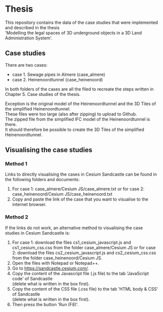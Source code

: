# Thesis

This repository contains the data of the case studies that were implemented and described in the thesis <br>
'Modelling the legal spaces of 3D underground objects in a 3D Land Administration System'.

## Case studies

There are two cases: <br> 
- case 1. Sewage pipes in Almere (case_almere) <br>
- case 2. Heinenoordtunnel (case_heinenoord) <br> 

In both folders of the cases are all the filed to recreate the steps written in Chapter 5. Case studies of the thesis.

Exception is the original model of the Heinenoordtunnel and the 3D Tiles of the simplified Heinenoordtunnel. <br>
These files were too large (also after zipping) to upload to Github. <br>
The zipped file from the simplified IFC model of the Heinenoordtunnel is there. <br>
It should therefore be possible to create the 3D Tiles of the simplified Heinenoordtunnel. <br>

## Visualising the case studies


### Method 1

Links to directly visualising the cases in Cesium Sandcastle can be found in the following folders and documents: <br>

1. For case 1: case_almere/Cesium JS/case_almere.txt or
   for case 2: case_heinenoord/Cesium JS/case_heinenoord.txt <br>
2. Copy and paste the link of the case that you want to visualise to the internet browser. <br>

### Method 2

If the links do not work, an alternative method to visualising the case studies in Cesium Sandcastle is: <br>

1. For case 1: download the files cs1_cesium_javascript.js and cs1_cesium_css.css from the folder case_almere/Cesium JS or 
   for case 2: download the files cs2_cesium_javascript.js and cs2_cesium_css.css from the folder case_heinenoord/Cesium JS. <br>
2. Open the files with Notepad or Notepad++. <br>
3. Go to https://sandcastle.cesium.com/. <br>
4. Copy the content of the Javascript file (.js file) to the tab 'JavaScript code' of Sandcastle <br> (delete what is written in the box first). 
5. Copy the content of the CSS file (.css file) to the tab 'HTML body & CSS' of Sandcastle <br> (delete what is written in the box first). 
6. Then press the button 'Run (F8)'. <br>

